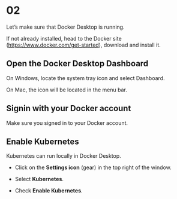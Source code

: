 # 02

Let’s make sure that Docker Desktop is running.

If not already installed, head to the Docker site (https://www.docker.com/get-started), download and install it.

## Open the Docker Desktop Dashboard

On Windows, locate the system tray icon and select Dashboard.

On Mac, the icon will be located in the menu bar.

## Signin with your Docker account

Make sure you signed in to your Docker account.

## Enable Kubernetes

Kubernetes can run locally in Docker Desktop.

- Click on the **Settings icon** (gear) in the top right of the window.

- Select **Kubernetes**.

- Check **Enable Kubernetes**.
